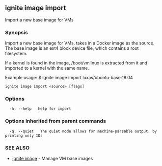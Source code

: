 ## ignite image import

Import a new base image for VMs

### Synopsis


Import a new base image for VMs, takes in a Docker image as the source.
The base image is an ext4 block device file, which contains a root filesystem.

If a kernel is found in the image, /boot/vmlinux is extracted from it
and imported to a kernel with the same name.

Example usage:
    $ ignite image import luxas/ubuntu-base:18.04


```
ignite image import <source> [flags]
```

### Options

```
  -h, --help   help for import
```

### Options inherited from parent commands

```
  -q, --quiet   The quiet mode allows for machine-parsable output, by printing only IDs
```

### SEE ALSO

* [ignite image](ignite_image.md)	 - Manage VM base images

